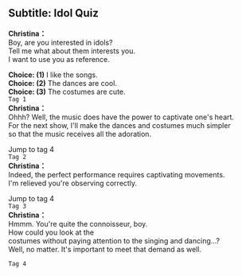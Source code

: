 # 

  
## Subtitle: Idol Quiz
  
**Christina：**  
Boy, are you interested in idols?  
Tell me what about them interests you.  
I want to use you as reference.  
  
**Choice: (1)**  I like the songs.  
**Choice: (2)**  The dances are cool.  
**Choice: (3)**  The costumes are cute.  
`Tag 1`  
**Christina：**  
Ohhh? Well, the music does have the power to captivate one's heart.  
For the next show, I'll make the dances and costumes much simpler  
so that the music receives all the adoration.  
  
Jump to tag 4  
`Tag 2`  
**Christina：**  
Indeed, the perfect performance requires captivating movements.  
I'm relieved you're observing correctly.  
  
Jump to tag 4  
`Tag 3`  
**Christina：**  
Hmmm. You're quite the connoisseur, boy.  
How could you look at the  
costumes without paying attention to the singing and dancing...?  
Well, no matter. It's important to meet that demand as well.  
  
`Tag 4`  
